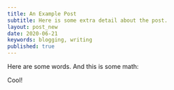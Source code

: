 ```yaml
---
title: An Example Post
subtitle: Here is some extra detail about the post.
layout: post_new
date: 2020-06-21
keywords: blogging, writing
published: true
---
```


Here are some words. And this is some math:

<!-- {% katex %}
$$
e = mc^2. \tag{1}
$$
{% endkatex %} -->

Cool!